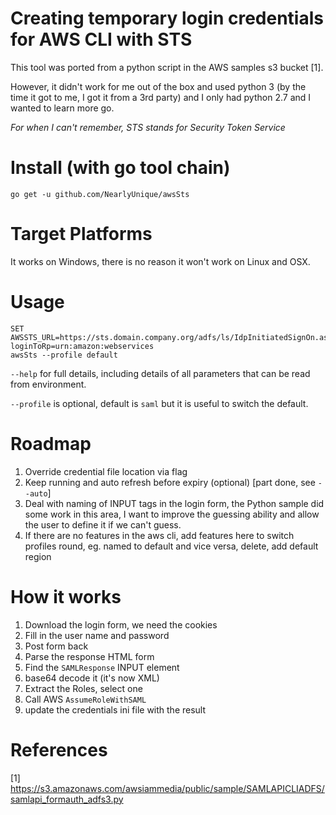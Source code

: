 # Creating temporary login credentials for AWS CLI with STS

This tool was ported from a python script in the AWS samples s3 bucket [1].

However, it didn't work for me out of the box and used python 3 (by the time it got to me, I got it from a 3rd party) and I only had python 2.7 and I wanted to learn more go.

_For when I can't remember, STS stands for Security Token Service_

# Install (with go tool chain)

```
go get -u github.com/NearlyUnique/awsSts
```

# Target Platforms

It works on Windows, there is no reason it won't work on Linux and OSX.

# Usage

```
SET AWSSTS_URL=https://sts.domain.company.org/adfs/ls/IdpInitiatedSignOn.aspx?loginToRp=urn:amazon:webservices
awsSts --profile default
```

`--help` for full details, including details of all parameters that can be read from environment.

`--profile` is optional, default is `saml` but it is useful to switch the default.

# Roadmap
1. Override credential file location via flag
1. Keep running and auto refresh before expiry (optional) [part done, see `--auto`]
1. Deal with naming of INPUT tags in the login form, the Python sample did some work in this area, I want to improve the guessing ability and allow the user to define it if we can't guess.
1. If there are no features in the aws cli, add features here to switch profiles round, eg. named to default and vice versa, delete, add default region

# How it works

1. Download the login form, we need the cookies
1. Fill in the user name and password
1. Post form back
1. Parse the response HTML form
1. Find the `SAMLResponse` INPUT element
1. base64 decode it (it's now XML)
1. Extract the Roles, select one
1. Call AWS `AssumeRoleWithSAML`
1. update the credentials ini file with the result

# References

[1] https://s3.amazonaws.com/awsiammedia/public/sample/SAMLAPICLIADFS/samlapi_formauth_adfs3.py
